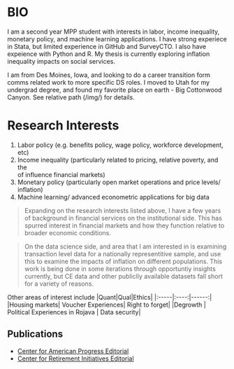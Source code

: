 
BIO
====================

I am a second year MPP student with interests in labor, income inequality, monetary policy, 
and machine learning applications. I have strong experiece in Stata, but limited experience 
in GitHub and SurveyCTO. I also have expeience with Python and R. My thesis is currently 
exploring inflation inequality impacts on social services. 

I am from Des Moines, Iowa, and looking to do a career transition form comms related work 
to more specific DS roles. I moved to Utah for my undergrad degree, and found my favorite
place on earth - Big Cottonwood Canyon. See relative path (/img/) for details.  


Research Interests 
===================

1. Labor policy (e.g. benefits policy, wage policy, workforce development, etc)
2. Income inequality (particularly related to pricing, relative poverty, and the <br /> of influence financial markets)
3. Monetary policy (particularly open market operations and price levels/ inflation)
4. Machine learning/ advanced econometric applications for big data

>Expanding on the research interests listed above, I have a few years of background in financial services on the institutional side. This has spurred interest in financial markets and how they function relative to broader economic conditions. 

>On the data science side, and area that I am interested in is examining transaction level data for a nationally representitive sample, and use this to examine the impacts of inflation on different populations. This work is being done in some iterations through opportuntiy insights currently, but CE data and other publiclly available datasets fall short for a variety of reasons. 

Other areas of interest include
|Quant|Qual|Ethics|
|:-----|:----:|------:|
|Housing markets| Voucher Experiences| Right to forget|
|Degrowth | Political Experiences in Rojava | Data security|



Publications
------------
- [Center for American Progress Editorial](https://talkpoverty.org/2015/05/06/for-profit-colleges/index.html)
- [Center for Retirement Initiatives Editorial](https://cri.georgetown.edu/how-does-the-threat-of-litigation-shape-trends-in-dc-plan-design/)


